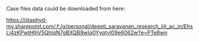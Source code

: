 Case files data could be downloaded from here:

https://iiitaphyd-my.sharepoint.com/:f:/g/personal/deepti_saravanan_research_iiit_ac_in/EhsLi4zKPwtHlhV5QhlqN7gBXQB9wIq0Yyqtyl09e6062w?e=PTe8wn
